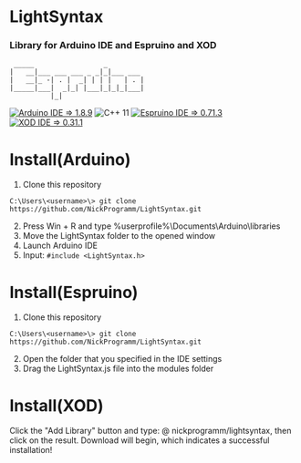 # LightSyntax
### Library for Arduino IDE and Espruino and XOD
```
 _____                 _
|   __|___ ___ ___ _ _|_|___ ___
|   __|_ -| . |  _| | | |   | . |
|_____|___|  _|_| |___|_|_|_|___|
          |_|      
```
[![Arduino IDE => 1.8.9](https://NickProgramm.github.io/LightSyntax/arduno.svg)](https://create.arduino.cc/editor "Arduino IDE")
![C++ 11](https://NickProgramm.github.io/LightSyntax/c++.svg)
[![Espruino IDE => 0.71.3](https://NickProgramm.github.io/LightSyntax/espruino.svg)](https://www.espruino.com/ide/ "Espruino IDE")
[![XOD IDE => 0.31.1](https://nickprogramm.github.io/LightSyntax/XOD.svg)](https://xod.io/ide/?skip=1 "XOD IDE")

# Install(Arduino)
1. Clone this repository
```
C:\Users\<username>\> git clone https://github.com/NickProgramm/LightSyntax.git
```
2. Press Win + R and type %userprofile%\Documents\Arduino\libraries
3. Move the LightSyntax folder to the opened window
4. Launch Arduino IDE
5. Input: ```#include <LightSyntax.h>```

# Install(Espruino)
1. Clone this repository
```
C:\Users\<username>\> git clone https://github.com/NickProgramm/LightSyntax.git
```
2. Open the folder that you specified in the IDE settings
3. Drag the LightSyntax.js file into the modules folder

# Install(XOD)
Click the "Add Library" button and type: @ nickprogramm/lightsyntax, then click on the result.
Download will begin, which indicates a successful installation!

